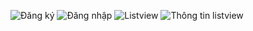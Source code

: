 ![Đăng ký](https://raw.githubusercontent.com/tranggnguyen/TH_LTDD/master/BT1/IMAGES/DANGKY.png)
![Đăng nhập](https://raw.githubusercontent.com/tranggnguyen/TH_LTDD/master/BT1/IMAGES/LOGIN.png)
![Listview](https://raw.githubusercontent.com/tranggnguyen/TH_LTDD/master/BT1/IMAGES/listview.png)
![Thông tin listview](https://raw.githubusercontent.com/tranggnguyen/TH_LTDD/master/BT1/IMAGES/inforlistview.png)
